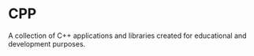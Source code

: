 # CPP

A collection of C++ applications and libraries created for educational and development purposes.
